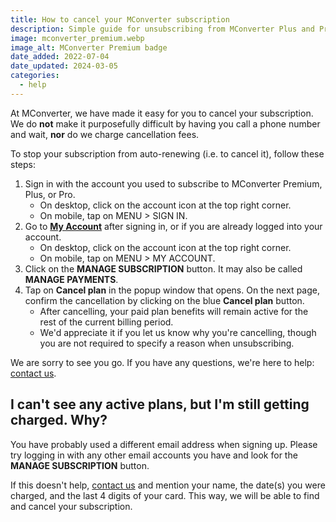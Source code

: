 ```yaml
---
title: How to cancel your MConverter subscription
description: Simple guide for unsubscribing from MConverter Plus and Pro. You'll learn how to stop your subscription from automatically renewing.
image: mconverter_premium.webp
image_alt: MConverter Premium badge
date_added: 2022-07-04
date_updated: 2024-03-05
categories:
  - help
---
```


At MConverter, we have made it easy for you to cancel your subscription. We do **not** make it purposefully difficult by having you call a phone number and wait, **nor** do we charge cancellation fees.

To stop your subscription from auto-renewing (i.e. to cancel it), follow these steps:
1. Sign in with the account you used to subscribe to MConverter Premium, Plus, or Pro.
    - On desktop, click on the account icon at the top right corner.
    - On mobile, tap on MENU > SIGN IN.
2. Go to **[My Account](#account)** after signing in, or if you are already logged into your account.
    - On desktop, click on the account icon at the top right corner.
    - On mobile, tap on MENU > MY ACCOUNT.
3. Click on the **MANAGE SUBSCRIPTION** button. It may also be called **MANAGE PAYMENTS**.
4. Tap on **Cancel plan** in the popup window that opens. On the next page, confirm the cancellation by clicking on the blue **Cancel plan** button.
    - After cancelling, your paid plan benefits will remain active for the rest of the current billing period.
    - We'd appreciate it if you let us know why you're cancelling, though you are not required to specify a reason when unsubscribing.

We are sorry to see you go. If you have any questions, we're here to help: [contact us](#legal).

## I can't see any active plans, but I'm still getting charged. Why?

You have probably used a different email address when signing up. Please try logging in with any other email accounts you have and look for the **MANAGE SUBSCRIPTION** button.

If this doesn't help, [contact us](#legal) and mention your name, the date(s) you were charged, and the last 4 digits of your card. This way, we will be able to find and cancel your subscription.